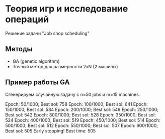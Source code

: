 # Теория игр и исследование операций

Решение задачи "Job shop scheduling"

## Методы
- GA (genetic algorithm)
- Точный метод для размерности 2xN (2 машины)

## Пример работы GA
Сгенерируем случайную задачу с n=50 jobs и m=15 machines.

Epoch: 50/1000; Best sol: 758
Epoch: 100/1000; Best sol: 641
Epoch: 150/1000; Best sol: 584
Epoch: 200/1000; Best sol: 549
Epoch: 250/1000; Best sol: 542
Epoch: 300/1000; Best sol: 528
Epoch: 350/1000; Best sol: 524
Epoch: 400/1000; Best sol: 519
Epoch: 450/1000; Best sol: 514
Epoch: 500/1000; Best sol: 512
Epoch: 550/1000; Best sol: 507
Epoch: 600/1000; Best sol: 505
Early stopping!
Best time: 505
